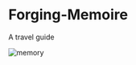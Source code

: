 # Forging-Memoire
A travel guide

![memory]([https://github.com/238630957-d30dc839-ee25-4b15-80db-dec1324beb86.jpg](https://raw.githubusercontent.com/meetgandhii/Travel-Guide/master/238630957-d30dc839-ee25-4b15-80db-dec1324beb86.jpg)https://raw.githubusercontent.com/meetgandhii/Travel-Guide/master/238630957-d30dc839-ee25-4b15-80db-dec1324beb86.jpg)
